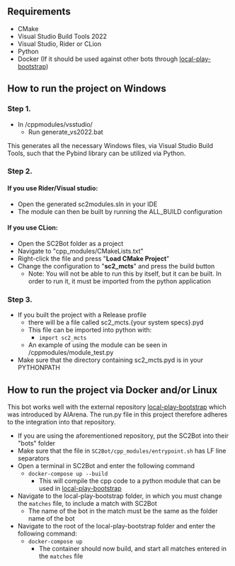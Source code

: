 ## Requirements

- CMake
- Visual Studio Build Tools 2022
- Visual Studio, Rider or CLion
- Python
- Docker (If it should be used against other bots through [local-play-bootstrap](https://github.com/aiarena/local-play-bootstrap))

## How to run the project on Windows

### Step 1.

- In /cppmodules/vsstudio/
  - Run generate_vs2022.bat

This generates all the necessary Windows files, via Visual Studio Build Tools,
such that the Pybind library can be utilized via Python.

### Step 2.

#### If you use Rider/Visual studio:

- Open the generated sc2modules.sln in your IDE
- The module can then be built by running the ALL_BUILD configuration

#### If you use CLion:

- Open the SC2Bot folder as a project
- Navigate to "cpp_modules/CMakeLists.txt"
- Right-click the file and press "**Load CMake Project**"
- Change the configuration to "**sc2_mcts**" and press the build button
  - Note: You will not be able to run this by itself, but it can be built. In order to run it, it must be imported from the python application

### Step 3.

- If you built the project with a Release profile
  - there will be a file called sc2_mcts.{your system specs}.pyd
  - This file can be imported into python with:
    - `import sc2_mcts`
  - An example of using the module can be seen in /cppmodules/module_test.py
- Make sure that the directory containing sc2_mcts.pyd is in your PYTHONPATH

## How to run the project via Docker and/or Linux

This bot works well with the external repository [local-play-bootstrap](https://github.com/aiarena/local-play-bootstrap)
which was introduced by AIArena. The run.py file in this project therefore adheres
to the integration into that repository.

- If you are using the aforementioned repository, put the SC2Bot into their
  "bots" folder
- Make sure that the file in `SC2Bot/cpp_modules/entrypoint.sh` has LF line separators
- Open a terminal in SC2Bot and enter the following command
  - `docker-compose up --build`
    - This will compile the cpp code to a python module that can be used in [local-play-bootstrap](https://github.com/aiarena/local-play-bootstrap)
- Navigate to the local-play-bootstrap folder, in which
  you must change the `matches` file, to include a match with SC2Bot
  - The name of the bot in the match must be the same as the folder name of the bot
- Navigate to the root of the local-play-bootstrap folder and enter the following command:
  - `docker-compose up`
    - The container should now build, and start all matches entered in the `matches` file